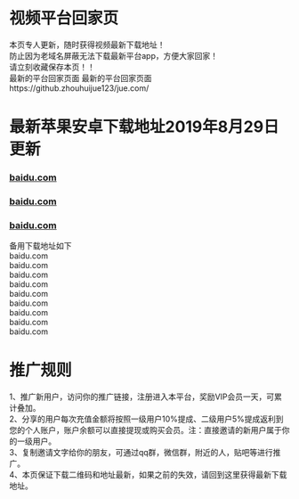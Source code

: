 # 视频平台回家页
本页专人更新，随时获得视频最新下载地址！<br>
防止因为老域名屏蔽无法下载最新平台app，方便大家回家！<br>
请立刻收藏保存本页！！<br>
最新的平台回家页面  最新的平台回家页面https://github.zhouhuijue123/jue.com/       <br>

# 最新苹果安卓下载地址2019年8月29日更新
### [baidu.com](http://baidu.com )
### [baidu.com](http://baidu.com )
### [baidu.com](http://baidu.com)<br>
备用下载地址如下<br>
baidu.com<br>
baidu.com<br>
baidu.com<br>
baidu.com<br>
baidu.com<br>
baidu.com<br>
baidu.com<br>
baidu.com<br>
baidu.com<br>



# 推广规则
1、推广新用户，访问你的推广链接，注册进入本平台，奖励VIP会员一天，可累计叠加。<br>
2、分享的用户每次充值金额将按照一级用户10%提成、二级用户5%提成返利到您的个人账户，账户余额可以直接提现或购买会员。注：直接邀请的新用户属于你的一级用户。<br>
3、复制邀请文字给你的朋友，可通过qq群，微信群，附近的人，贴吧等进行推广。<br>
4、本页保证下载二维码和地址最新，如果之前的失效，请回到这里获得最新下载地址。<br>






